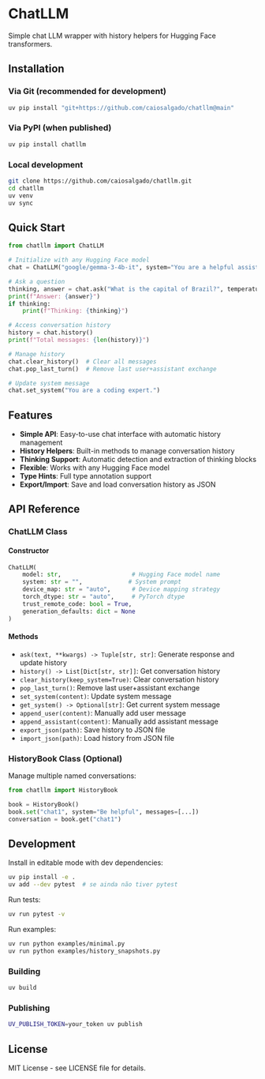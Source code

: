 # ChatLLM

Simple chat LLM wrapper with history helpers for Hugging Face transformers.

## Installation

### Via Git (recommended for development)

```bash
uv pip install "git+https://github.com/caiosalgado/chatllm@main"
```

### Via PyPI (when published)

```bash
uv pip install chatllm
```

### Local development

```bash
git clone https://github.com/caiosalgado/chatllm.git
cd chatllm
uv venv
uv sync
```

## Quick Start

```python
from chatllm import ChatLLM

# Initialize with any Hugging Face model
chat = ChatLLM("google/gemma-3-4b-it", system="You are a helpful assistant.")

# Ask a question
thinking, answer = chat.ask("What is the capital of Brazil?", temperature=0.7)
print(f"Answer: {answer}")
if thinking:
    print(f"Thinking: {thinking}")

# Access conversation history
history = chat.history()
print(f"Total messages: {len(history)}")

# Manage history
chat.clear_history()  # Clear all messages
chat.pop_last_turn()  # Remove last user+assistant exchange

# Update system message
chat.set_system("You are a coding expert.")
```

## Features

- **Simple API**: Easy-to-use chat interface with automatic history management
- **History Helpers**: Built-in methods to manage conversation history
- **Thinking Support**: Automatic detection and extraction of thinking blocks
- **Flexible**: Works with any Hugging Face model
- **Type Hints**: Full type annotation support
- **Export/Import**: Save and load conversation history as JSON

## API Reference

### ChatLLM Class

#### Constructor
```python
ChatLLM(
    model: str,                    # Hugging Face model name
    system: str = "",             # System prompt
    device_map: str = "auto",      # Device mapping strategy
    torch_dtype: str = "auto",     # PyTorch dtype
    trust_remote_code: bool = True,
    generation_defaults: dict = None
)
```

#### Methods

- `ask(text, **kwargs) -> Tuple[str, str]`: Generate response and update history
- `history() -> List[Dict[str, str]]`: Get conversation history
- `clear_history(keep_system=True)`: Clear conversation history
- `pop_last_turn()`: Remove last user+assistant exchange
- `set_system(content)`: Update system message
- `get_system() -> Optional[str]`: Get current system message
- `append_user(content)`: Manually add user message
- `append_assistant(content)`: Manually add assistant message
- `export_json(path)`: Save history to JSON file
- `import_json(path)`: Load history from JSON file

### HistoryBook Class (Optional)

Manage multiple named conversations:

```python
from chatllm import HistoryBook

book = HistoryBook()
book.set("chat1", system="Be helpful", messages=[...])
conversation = book.get("chat1")
```

## Development

Install in editable mode with dev dependencies:
```bash
uv pip install -e .
uv add --dev pytest  # se ainda não tiver pytest
```

Run tests:
```bash
uv run pytest -v
```

Run examples:
```bash
uv run python examples/minimal.py
uv run python examples/history_snapshots.py
```

### Building

```bash
uv build
```

### Publishing

```bash
UV_PUBLISH_TOKEN=your_token uv publish
```

## License

MIT License - see LICENSE file for details.
